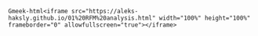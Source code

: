 `Gmeek-html<iframe src="https://aleks-haksly.github.io/01%20RFM%20analysis.html" width="100%" height="100%" frameborder="0" allowfullscreen="true"></iframe>`
